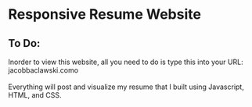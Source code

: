# Responsive Resume Website  

## To Do:
  Inorder to view this website, all you need to do is type this into your URL: jacobbaclawski.como<br></br>
  Everything will post and visualize my resume that I built using Javascript, HTML, and CSS.

